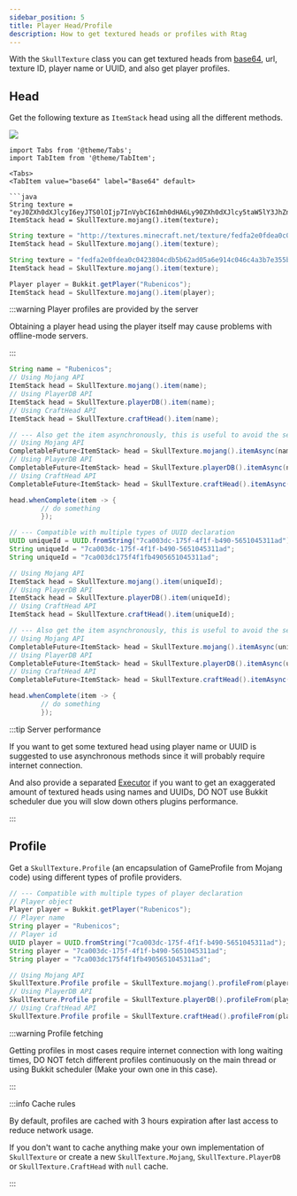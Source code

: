 ```yaml
---
sidebar_position: 5
title: Player Head/Profile
description: How to get textured heads or profiles with Rtag
---
```


With the `SkullTexture` class you can get textured heads from [base64](https://en.wikipedia.org/wiki/Base64), url, texture ID, player name or UUID, and also get player profiles.

## Head

Get the following texture as `ItemStack` head using all the different methods.

![](http://textures.minecraft.net/texture/fedfa2e0fdea0c0423804cdb5b62ad05a6e914c046c4a3b7e355bf81269125fd)

```mdx-code-block
import Tabs from '@theme/Tabs';
import TabItem from '@theme/TabItem';

<Tabs>
<TabItem value="base64" label="Base64" default>

```java
String texture = "eyJ0ZXh0dXJlcyI6eyJTS0lOIjp7InVybCI6Imh0dHA6Ly90ZXh0dXJlcy5taW5lY3JhZnQubmV0L3RleHR1cmUvZmVkZmEyZTBmZGVhMGMwNDIzODA0Y2RiNWI2MmFkMDVhNmU5MTRjMDQ2YzRhM2I3ZTM1NWJmODEyNjkxMjVmZCJ9fQ==";
ItemStack head = SkullTexture.mojang().item(texture);
```

</TabItem>
<TabItem value="url" label="URL">

```java
String texture = "http://textures.minecraft.net/texture/fedfa2e0fdea0c0423804cdb5b62ad05a6e914c046c4a3b7e355bf81269125fd";
ItemStack head = SkullTexture.mojang().item(texture);
```

</TabItem>
<TabItem value="texture" label="Texture ID">

```java
String texture = "fedfa2e0fdea0c0423804cdb5b62ad05a6e914c046c4a3b7e355bf81269125fd";
ItemStack head = SkullTexture.mojang().item(texture);
```

</TabItem>
<TabItem value="player" label="Player">

```java
Player player = Bukkit.getPlayer("Rubenicos");
ItemStack head = SkullTexture.mojang().item(player);
```

:::warning Player profiles are provided by the server

Obtaining a player head using the player itself may cause problems with offline-mode servers.

:::

</TabItem>
<TabItem value="name" label="Name">

```java
String name = "Rubenicos";
// Using Mojang API
ItemStack head = SkullTexture.mojang().item(name);
// Using PlayerDB API
ItemStack head = SkullTexture.playerDB().item(name);
// Using CraftHead API
ItemStack head = SkullTexture.craftHead().item(name);

// --- Also get the item asynchronously, this is useful to avoid the server to get stuck
// Using Mojang API
CompletableFuture<ItemStack> head = SkullTexture.mojang().itemAsync(name);
// Using PlayerDB API
CompletableFuture<ItemStack> head = SkullTexture.playerDB().itemAsync(name);
// Using CraftHead API
CompletableFuture<ItemStack> head = SkullTexture.craftHead().itemAsync(name);

head.whenComplete(item -> {
        // do something
        });
```

</TabItem>
<TabItem value="uuid" label="UUID">

```java
// --- Compatible with multiple types of UUID declaration
UUID uniqueId = UUID.fromString("7ca003dc-175f-4f1f-b490-5651045311ad");
String uniqueId = "7ca003dc-175f-4f1f-b490-5651045311ad";
String uniqueId = "7ca003dc175f4f1fb4905651045311ad";

// Using Mojang API
ItemStack head = SkullTexture.mojang().item(uniqueId);
// Using PlayerDB API
ItemStack head = SkullTexture.playerDB().item(uniqueId);
// Using CraftHead API
ItemStack head = SkullTexture.craftHead().item(uniqueId);

// --- Also get the item asynchronously, this is useful to avoid the server to get stuck
// Using Mojang API
CompletableFuture<ItemStack> head = SkullTexture.mojang().itemAsync(uniqueId);
// Using PlayerDB API
CompletableFuture<ItemStack> head = SkullTexture.playerDB().itemAsync(uniqueId);
// Using CraftHead API
CompletableFuture<ItemStack> head = SkullTexture.craftHead().itemAsync(uniqueId);

head.whenComplete(item -> {
        // do something
        });
```

</TabItem>
</Tabs>

:::tip Server performance

If you want to get some textured head using player name or UUID is suggested to use asynchronous methods since it will probably require internet connection.

And also provide a separated [Executor](https://docs.oracle.com/javase/8/docs/api/java/util/concurrent/Executor.html) if you want to get an exaggerated
amount of textured heads using names and UUIDs, DO NOT use Bukkit scheduler due you will slow down others plugins performance.

:::

## Profile

Get a `SkullTexture.Profile` (an encapsulation of GameProfile from Mojang code) using different types of profile providers.

```java
// --- Compatible with multiple types of player declaration
// Player object
Player player = Bukkit.getPlayer("Rubenicos");
// Player name
String player = "Rubenicos";
// Player id
UUID player = UUID.fromString("7ca003dc-175f-4f1f-b490-5651045311ad");
String player = "7ca003dc-175f-4f1f-b490-5651045311ad";
String player = "7ca003dc175f4f1fb4905651045311ad";

// Using Mojang API
SkullTexture.Profile profile = SkullTexture.mojang().profileFrom(player);
// Using PlayerDB API
SkullTexture.Profile profile = SkullTexture.playerDB().profileFrom(player);
// Using CraftHead API
SkullTexture.Profile profile = SkullTexture.craftHead().profileFrom(player);
```

:::warning Profile fetching

Getting profiles in most cases require internet connection with long waiting times, DO NOT fetch different profiles
continuously on the main thread or using Bukkit scheduler (Make your own one in this case).

:::

:::info Cache rules

By default, profiles are cached with 3 hours expiration after last access to reduce network usage.

If you don't want to cache anything make your own implementation of `SkullTexture` or create
a new `SkullTexture.Mojang`, `SkullTexture.PlayerDB` or `SkullTexture.CraftHead` with `null` cache.

:::
